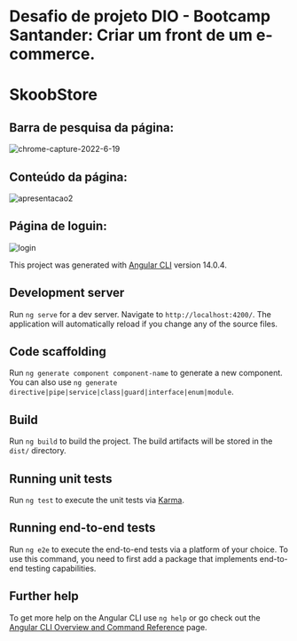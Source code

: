 # Desafio de projeto DIO - Bootcamp Santander: Criar um front de um e-commerce. 

# SkoobStore

## Barra de pesquisa da página:

![chrome-capture-2022-6-19](https://user-images.githubusercontent.com/101780645/179869145-ac47e6ea-ef1f-41cb-accf-cb907c19ff24.gif)

## Conteúdo da página:

![apresentacao2](https://user-images.githubusercontent.com/101780645/179869162-e6f5c672-16cf-4838-8888-d29891080c44.gif)

## Página de loguin:

![login](https://user-images.githubusercontent.com/101780645/179869176-e352ec14-7bca-4042-a450-365cfccaded3.png)


This project was generated with [Angular CLI](https://github.com/angular/angular-cli) version 14.0.4.

## Development server

Run `ng serve` for a dev server. Navigate to `http://localhost:4200/`. The application will automatically reload if you change any of the source files.

## Code scaffolding

Run `ng generate component component-name` to generate a new component. You can also use `ng generate directive|pipe|service|class|guard|interface|enum|module`.

## Build

Run `ng build` to build the project. The build artifacts will be stored in the `dist/` directory.

## Running unit tests

Run `ng test` to execute the unit tests via [Karma](https://karma-runner.github.io).

## Running end-to-end tests

Run `ng e2e` to execute the end-to-end tests via a platform of your choice. To use this command, you need to first add a package that implements end-to-end testing capabilities.

## Further help

To get more help on the Angular CLI use `ng help` or go check out the [Angular CLI Overview and Command Reference](https://angular.io/cli) page.
